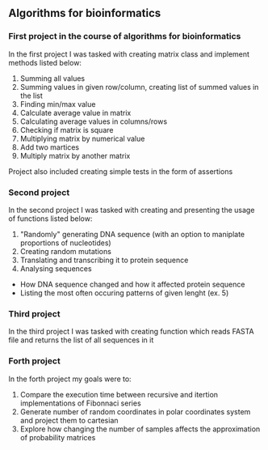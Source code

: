 ## Algorithms for bioinformatics
### First project in the course of algorithms for bioinformatics

In the first project I was tasked with creating matrix class and implement methods listed below:
1. Summing all values
2. Summing values in given row/column, creating list of summed values in the list
3. Finding min/max value
4. Calculate average value in matrix
5. Calculating average values in columns/rows
6. Checking if matrix is square
7. Multiplying matrix by numerical value
8. Add two martices
9. Multiply matrix by another matrix

Project also included creating simple tests in the form of assertions

### Second project

In the second project I was tasked with creating and presenting the usage of functions listed below:
1. "Randomly" generating DNA sequence (with an option to maniplate proportions of nucleotides)
2. Creating random mutations
3. Translating and transcribing it to protein sequence
4. Analysing sequences 
  - How DNA sequence changed and how it affected protein sequence
  - Listing the most often occuring patterns of given lenght (ex. 5)
  
 ### Third project
 
 In the third project I was tasked with creating function which reads FASTA file and returns the list of all sequences in it

### Forth project

In the forth project my goals were to:
1. Compare the execution time between recursive and itertion implementations of Fibonnaci series
2. Generate number of random coordinates in polar coordinates system and project them to cartesian
3. Explore how changing the number of samples affects the approximation of probability matrices  
